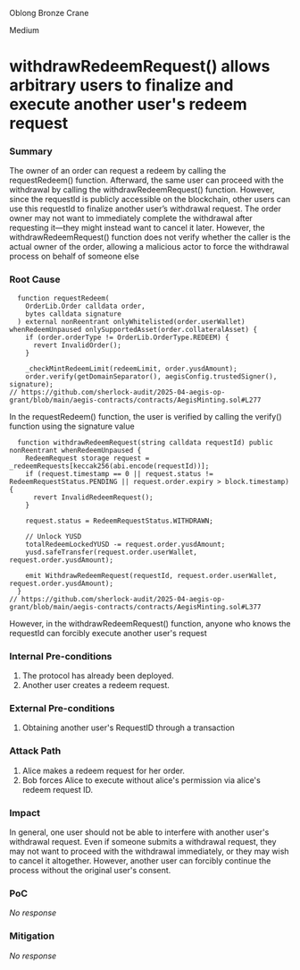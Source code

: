 Oblong Bronze Crane

Medium

# withdrawRedeemRequest() allows arbitrary users to finalize and execute another user's redeem request

### Summary

The owner of an order can request a redeem by calling the requestRedeem() function. Afterward, the same user can proceed with the withdrawal by calling the withdrawRedeemRequest() function. However, since the requestId is publicly accessible on the blockchain, other users can use this requestId to finalize another user’s withdrawal request. The order owner may not want to immediately complete the withdrawal after requesting it—they might instead want to cancel it later. However, the withdrawRedeemRequest() function does not verify whether the caller is the actual owner of the order, allowing a malicious actor to force the withdrawal process on behalf of someone else

### Root Cause

```solidity
  function requestRedeem(
    OrderLib.Order calldata order,
    bytes calldata signature
  ) external nonReentrant onlyWhitelisted(order.userWallet) whenRedeemUnpaused onlySupportedAsset(order.collateralAsset) {
    if (order.orderType != OrderLib.OrderType.REDEEM) {
      revert InvalidOrder();
    }

    _checkMintRedeemLimit(redeemLimit, order.yusdAmount);
    order.verify(getDomainSeparator(), aegisConfig.trustedSigner(), signature);
// https://github.com/sherlock-audit/2025-04-aegis-op-grant/blob/main/aegis-contracts/contracts/AegisMinting.sol#L277
```
In the requestRedeem() function, the user is verified by calling the verify() function using the signature value

```solidity
  function withdrawRedeemRequest(string calldata requestId) public nonReentrant whenRedeemUnpaused {
    RedeemRequest storage request = _redeemRequests[keccak256(abi.encode(requestId))];
    if (request.timestamp == 0 || request.status != RedeemRequestStatus.PENDING || request.order.expiry > block.timestamp) {
      revert InvalidRedeemRequest();
    }

    request.status = RedeemRequestStatus.WITHDRAWN;

    // Unlock YUSD
    totalRedeemLockedYUSD -= request.order.yusdAmount;
    yusd.safeTransfer(request.order.userWallet, request.order.yusdAmount);

    emit WithdrawRedeemRequest(requestId, request.order.userWallet, request.order.yusdAmount);
  }
// https://github.com/sherlock-audit/2025-04-aegis-op-grant/blob/main/aegis-contracts/contracts/AegisMinting.sol#L377
```
However, in the withdrawRedeemRequest() function, anyone who knows the requestId can forcibly execute another user's request

### Internal Pre-conditions

1. The protocol has already been deployed. 
2. Another user creates a redeem request.

### External Pre-conditions

1. Obtaining another user's RequestID through a transaction

### Attack Path

1. Alice makes a redeem request for her order. 
2. Bob forces Alice to execute without alice's permission via alice's redeem request ID.

### Impact

In general, one user should not be able to interfere with another user's withdrawal request. Even if someone submits a withdrawal request, they may not want to proceed with the withdrawal immediately, or they may wish to cancel it altogether. However, another user can forcibly continue the process without the original user's consent.

### PoC

_No response_

### Mitigation

_No response_